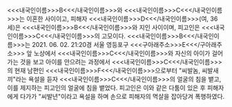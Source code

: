 <<<내국인이름>>>B<<</내국인이름>>>와 <<<내국인이름>>>C<<</내국인이름>>>는 이혼한 사이이고, 피해자 <<<내국인이름>>>D<<</내국인이름>>>(여, 36세)은 <<<내국인이름>>>B<<</내국인이름>>>와 지인 사이이며, 피고인은 <<<내국인이름>>>C<<</내국인이름>>>의 고모이다.
<<<내국인이름>>>B<<</내국인이름>>>는 2021. 06. 02. 21:20경 서울 영등포구 <<<구아래주소>>>E<<</구아래주소>>> 앞 노상에서 <<<내국인이름>>>C<<</내국인이름>>>와 자신의 아이가 걸어가는 것을 보고 아이를 안으려는 과정에서 <<<내국인이름>>>C<<</내국인이름>>>의 현재 남편인 <<<내국인이름>>>F<<</내국인이름>>>으로부터 "씨발놈, 씨발새끼"라는 욕설을 듣자 <<<내국인이름>>>C<<</내국인이름>>>의 얼굴의 침을 뱉고, 이를 제지하는 피고인의 얼굴에 침을 뱉었다.
피고인은 이와 같은 다툼이 있은 후 피해자에게 다가가 "씨발년"이라고 욕설을 하며 손으로 피해자의 멱살을 잡아당겨 폭행하였다.